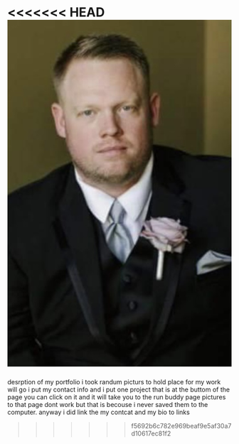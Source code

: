 <<<<<<< HEAD
![pic](https://github.com/AdamKMcCoy/Portfolio/blob/main/pictuers/IMG_4577.jpg)
=======
desrption of my portfolio i took randum picturs to hold place for my work will go  i put my contact info and i put one project that is at the buttom of the page you can click on it and it will take you to the run buddy page pictures to that page dont work but that is becouse i never saved them to the computer. anyway i did link the my contcat and my bio to links 

>>>>>>> f5692b6c782e969beaf9e5af30a7d10617ec81f2
